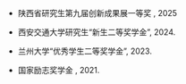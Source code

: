 - 陕西省研究生第九届创新成果展一等奖 , 2025

- 西安交通大学研究生“新生二等奖学金”, 2024.  

- 兰州大学“优秀学生二等奖学金”, 2023. 

- 国家励志奖学金 , 2021.
